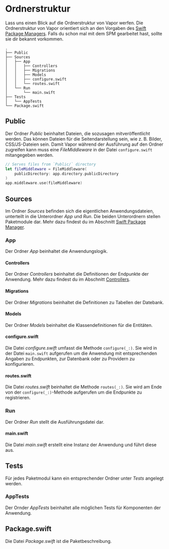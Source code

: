 # Ordnerstruktur

Lass uns einen Blick auf die Ordnerstruktur von Vapor werfen. Die Ordnerstruktur von Vapor orientiert sich an den Vorgaben des [Swift Package Managers](spm.md). Falls du schon mal mit dem SPM gearbeitet hast, sollte sie dir bekannt vorkommen.

```
.
├── Public
├── Sources
│   ├── App
│   │   ├── Controllers
│   │   ├── Migrations
│   │   ├── Models
│   │   ├── configure.swift
│   │   └── routes.swift
│   └── Run
│       └── main.swift
├── Tests
│   └── AppTests
└── Package.swift
```

## Public

Der Ordner _Public_ beinhaltet Dateien, die sozusagen mitveröffentlicht werden. Das können Dateien für die Seitendarstellung sein, wie z. B. Bilder, CSS/JS-Dateien sein. Damit Vapor während der Ausführung auf den Ordner zugreifen kann muss eine _FileMiddleware_ in der Datei `configure.swift` mitangegeben werden.

```swift
// Serves files from `Public/` directory
let fileMiddleware = FileMiddleware(
    publicDirectory: app.directory.publicDirectory
)
app.middleware.use(fileMiddleware)
```

## Sources

Im Ordner _Sources_ befinden sich die eigentlichen Anwendungsdateien, unterteilt in die Unterordner _App_ und _Run_. Die beiden Unterordnern stellen Paketmodule dar. Mehr dazu findest du im Abschnitt [Swift Package Manager](spm.md).

### App

Der Ordner _App_ beinhaltet die Anwendungslogik.

#### Controllers

Der Ordner _Controllers_ beinhaltet die Definitionen der Endpunkte der Anwendung. Mehr dazu findest du im Abschnitt [Controllers](../basics/controllers.md).

#### Migrations

Der Ordner _Migrations_ beinhaltet die Definitionen zu Tabellen der Datebank.

#### Models

Der Ordner _Models_ beinhaltet die Klassendefinitionen für die Entitäten.

#### configure.swift

Die Datei _configure.swift_ umfasst die Methode `configure(_:)`. Sie wird in der Datei `main.swift` aufgerufen um die Anwendung mit entsprechenden Angaben zu Endpunkten, zur Datenbank oder zu Providern zu konfigurieren.

#### routes.swift

Die Datei _routes.swift_ beinhaltet die Methode `routes(_:)`. Sie wird am Ende von der `configure(_:)`-Methode aufgerufen um die Endpunkte zu registrieren. 

### Run

Der Ordner _Run_ stellt die Ausführungsdatei dar.

#### main.swift

Die Datei _main.swift_ erstellt eine Instanz der Anwendung und führt diese aus.

## Tests

Für jedes Paketmodul kann ein entsprechender Ordner unter _Tests_ angelegt werden.

### AppTests

Der Ornder _AppTests_ beinhaltet alle möglichen Tests für Komponenten der Anwendung.

## Package.swift

Die Datei _Package.swift_ ist die Paketbeschreibung.
